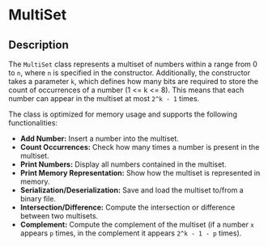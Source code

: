 # MultiSet

## Description

The `MultiSet` class represents a multiset of numbers within a range from 0 to `n`, where `n` is specified in the constructor. Additionally, the constructor takes a parameter `k`, which defines how many bits are required to store the count of occurrences of a number (1 <= k <= 8). This means that each number can appear in the multiset at most `2^k - 1` times.

The class is optimized for memory usage and supports the following functionalities:

- **Add Number:** Insert a number into the multiset.
- **Count Occurrences:** Check how many times a number is present in the multiset.
- **Print Numbers:** Display all numbers contained in the multiset.
- **Print Memory Representation:** Show how the multiset is represented in memory.
- **Serialization/Deserialization:** Save and load the multiset to/from a binary file.
- **Intersection/Difference:** Compute the intersection or difference between two multisets.
- **Complement:** Compute the complement of the multiset (if a number `x` appears `p` times, in the complement it appears `2^k - 1 - p` times).
